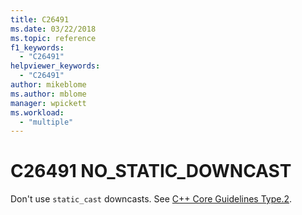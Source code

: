 ```yaml
---
title: C26491
ms.date: 03/22/2018
ms.topic: reference
f1_keywords:
  - "C26491"
helpviewer_keywords:
  - "C26491"
author: mikeblome
ms.author: mblome
manager: wpickett
ms.workload:
  - "multiple"
---
```

# C26491 NO_STATIC_DOWNCAST

Don't use `static_cast` downcasts. See [C++ Core Guidelines Type.2](https://github.com/isocpp/CppCoreGuidelines/blob/master/CppCoreGuidelines.md#SS-type).
